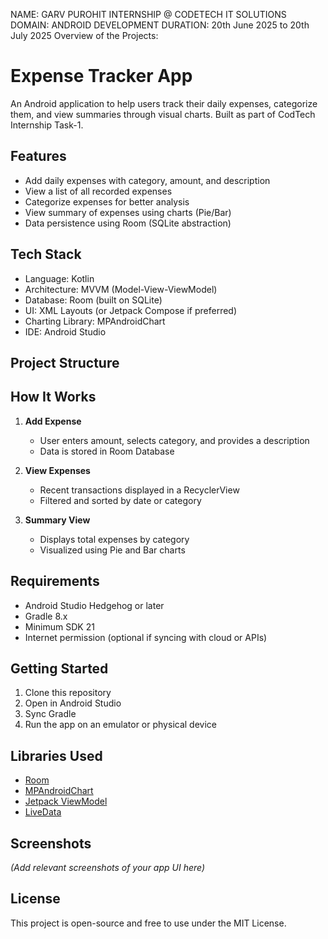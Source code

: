 NAME: GARV PUROHIT INTERNSHIP @ CODETECH IT SOLUTIONS DOMAIN: ANDROID DEVELOPMENT DURATION: 20th June 2025 to 20th July 2025
Overview of the Projects:
# Expense Tracker App

An Android application to help users track their daily expenses, categorize them, and view summaries through visual charts. Built as part of CodTech Internship Task-1.

## Features

- Add daily expenses with category, amount, and description
- View a list of all recorded expenses
- Categorize expenses for better analysis
- View summary of expenses using charts (Pie/Bar)
- Data persistence using Room (SQLite abstraction)

## Tech Stack

- Language: Kotlin
- Architecture: MVVM (Model-View-ViewModel)
- Database: Room (built on SQLite)
- UI: XML Layouts (or Jetpack Compose if preferred)
- Charting Library: MPAndroidChart
- IDE: Android Studio

## Project Structure


## How It Works

1. **Add Expense**  
   - User enters amount, selects category, and provides a description  
   - Data is stored in Room Database  

2. **View Expenses**  
   - Recent transactions displayed in a RecyclerView  
   - Filtered and sorted by date or category  

3. **Summary View**  
   - Displays total expenses by category  
   - Visualized using Pie and Bar charts  

## Requirements

- Android Studio Hedgehog or later
- Gradle 8.x
- Minimum SDK 21
- Internet permission (optional if syncing with cloud or APIs)

## Getting Started

1. Clone this repository
2. Open in Android Studio
3. Sync Gradle
4. Run the app on an emulator or physical device

## Libraries Used

- [Room](https://developer.android.com/jetpack/androidx/releases/room)
- [MPAndroidChart](https://github.com/PhilJay/MPAndroidChart)
- [Jetpack ViewModel](https://developer.android.com/topic/libraries/architecture/viewmodel)
- [LiveData](https://developer.android.com/topic/libraries/architecture/livedata)

## Screenshots

*(Add relevant screenshots of your app UI here)*

## License

This project is open-source and free to use under the MIT License.


